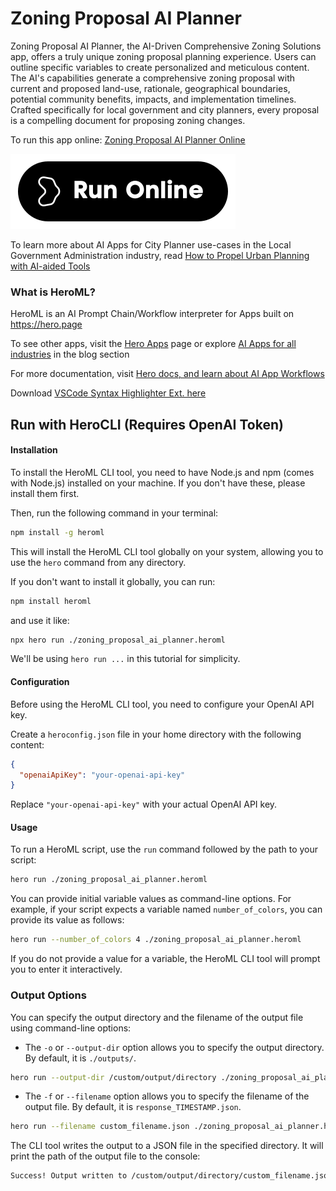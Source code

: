 # Zoning Proposal AI Planner

Zoning Proposal AI Planner, the AI-Driven Comprehensive Zoning Solutions app, offers a truly unique zoning proposal planning experience. Users can outline specific variables to create personalized and meticulous content. The AI's capabilities generate a comprehensive zoning proposal with current and proposed land-use, rationale, geographical boundaries, potential community benefits, impacts, and implementation timelines. Crafted specifically for local government and city planners, every proposal is a compelling document for proposing zoning changes.

To run this app online: [Zoning Proposal AI Planner Online](https://hero.page/app/zoning-proposal-ai-planner-ai-driven-comprehensive-zoning-solutions/W1Yfman8rfSdvmPaeNHi)

[![Run Zoning Proposal AI Planner Online](/assets/run.svg)](https://hero.page/app/zoning-proposal-ai-planner-ai-driven-comprehensive-zoning-solutions/W1Yfman8rfSdvmPaeNHi)

To learn more about AI Apps for City Planner use-cases in the Local Government Administration industry, read [How to Propel Urban Planning with AI-aided Tools](https://hero.page/blog/ai/local-government-administration/how-to-propel-urban-planning-with-ai-aided-tools/171020)

### What is HeroML?
HeroML is an AI Prompt Chain/Workflow interpreter for Apps built on https://hero.page 

To see other apps, visit the [Hero Apps](https://hero.page/apps) page or explore [AI Apps for all industries](https://hero.page/blog) in the blog section

For more documentation, visit [Hero docs, and learn about AI App Workflows](https://hero.page/tutorials/introduction-to-heroml)

Download [VSCode Syntax Highlighter Ext. here](https://marketplace.visualstudio.com/items?itemName=hero-page.heroml)

## Run with HeroCLI (Requires OpenAI Token)

#### Installation

To install the HeroML CLI tool, you need to have Node.js and npm (comes with Node.js) installed on your machine. If you don't have these, please install them first. 

Then, run the following command in your terminal:

```bash
npm install -g heroml
```

This will install the HeroML CLI tool globally on your system, allowing you to use the `hero` command from any directory.

If you don't want to install it globally, you can run:

```bash
npm install heroml
```

and use it like:

```bash
npx hero run ./zoning_proposal_ai_planner.heroml
```

We'll be using `hero run ...` in this tutorial for simplicity.

#### Configuration

Before using the HeroML CLI tool, you need to configure your OpenAI API key. 

Create a `heroconfig.json` file in your home directory with the following content:

```json
{
  "openaiApiKey": "your-openai-api-key"
}
```

Replace `"your-openai-api-key"` with your actual OpenAI API key.

#### Usage

To run a HeroML script, use the `run` command followed by the path to your script:

```bash
hero run ./zoning_proposal_ai_planner.heroml
```

You can provide initial variable values as command-line options. For example, if your script expects a variable named `number_of_colors`, you can provide its value as follows:

```bash
hero run --number_of_colors 4 ./zoning_proposal_ai_planner.heroml
```

If you do not provide a value for a variable, the HeroML CLI tool will prompt you to enter it interactively.

### Output Options

You can specify the output directory and the filename of the output file using command-line options:

- The `-o` or `--output-dir` option allows you to specify the output directory. By default, it is `./outputs/`.

```bash
hero run --output-dir /custom/output/directory ./zoning_proposal_ai_planner.heroml
```

- The `-f` or `--filename` option allows you to specify the filename of the output file. By default, it is `response_TIMESTAMP.json`.

```bash
hero run --filename custom_filename.json ./zoning_proposal_ai_planner.heroml
```

The CLI tool writes the output to a JSON file in the specified directory. It will print the path of the output file to the console:

```bash
Success! Output written to /custom/output/directory/custom_filename.json
```

